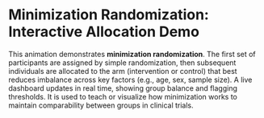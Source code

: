 # Minimization Randomization: Interactive Allocation Demo 
This animation demonstrates **minimization randomization**. The first set of participants are assigned by simple randomization, then subsequent individuals are allocated to the arm (intervention or control) that best reduces imbalance across key factors (e.g., age, sex, sample size). A live dashboard updates in real time, showing group balance and flagging thresholds. It is used to teach or visualize how minimization works to maintain comparability between groups in clinical trials.

